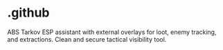 # .github
ABS Tarkov ESP assistant with external overlays for loot, enemy tracking, and extractions. Clean and secure tactical visibility tool.
